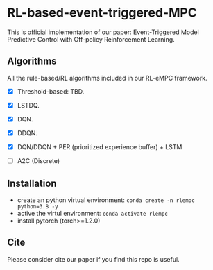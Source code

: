 # RL-based-event-triggered-MPC

This is official implementation of our paper: Event-Triggered Model Predictive Control with Off-policy Reinforcement Learning.

## Algorithms

All the rule-based/RL algorithms included in our RL-eMPC framework.
- [x] Threshold-based: TBD.
- [x] LSTDQ.
- [x] DQN.
- [x] DDQN.
- [x] DQN/DDQN + PER (prioritized experience buffer) + LSTM
- [ ] A2C (Discrete)


## Installation
- create an python virtual environment: `conda create -n rlempc python=3.8 -y`
- active the virtul environment: `conda activate rlempc`
- install pytorch (torch>=1.2.0)

## Cite
Please consider cite our paper if you find this repo is useful.
